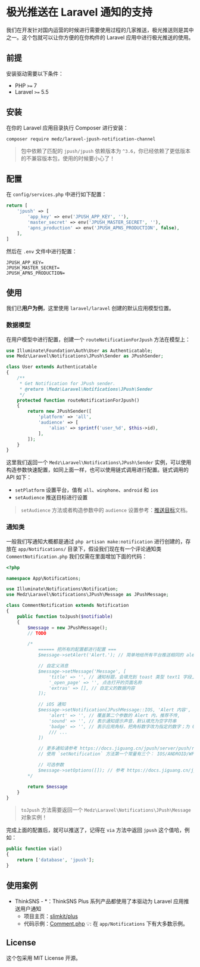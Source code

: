 # 极光推送在 Laravel 通知的支持

我们在开发针对国内运营的时候进行需要使用过程的几家推送，极光推送则是其中之一。这个包就可以让你方便的在你构件的 Laravel 应用中进行极光推送的使用。

## 前提

安装驱动需要以下条件：

- PHP `>=` 7
- Laravel `>=` 5.5

## 安装

在你的 Laravel 应用目录执行 Composer 进行安装：

```
composer require medz/laravel-jpush-notification-channel
```

> 包中依赖了匹配的 `jpush/jpush` 依赖版本为 `^3.6`，你已经依赖了更低版本的不兼容版本包，使用的时候要小心了！

## 配置

在 `config/services.php` 中进行如下配置：

```php
return [
    'jpush' => [
        'app_key' => env('JPUSH_APP_KEY', ''),
        'master_secret' => env('JPUSH_MASTER_SECRET', ''),
        'apns_production' => env('JPUSH_APNS_PRODUCTION', false),
    ],
]
```

然后在 `.env` 文件中进行配置：

```
JPUSH_APP_KEY=
JPUSH_MASTER_SECRET=
JPUSH_APNS_PRODUCTION=
```

## 使用

我们已**用户为例**，这里使用 `laravel/laravel` 创建的默认应用模型位置。

### 数据模型

在用户模型中进行配置，创建一个 `routeNotificationForJpush` 方法在模型上：

```php
use Illuminate\Foundation\Auth\User as Authenticatable;
use Medz\Laravel\Notifications\JPush\Sender as JPushSender;

class User extends Authenticatable
{
    /**
     * Get Notification for JPush sender.
     * @return \Medz\Laravel\Notifications\JPush\Sender
     */
    protected function routeNotificationForJpush()
    {
        return new JPushSender([
            'platform' => 'all',
            'audience' => [
                'alias' => sprintf('user_%d', $this->id),
            ],
        ]);
    }
}
```

这里我们返回一个 `Medz\Laravel\Notifications\JPush\Sender` 实例，可以使用构造参数快速配置，如同上面一样，也可以使用链式调用进行配置。链式调用的 API 如下：

- `setPlatform` 设置平台，值有 `all`、`winphone`、`android` 和 `ios`
- `setAudience` 推送目标进行设置

> `setAudience` 方法或者构造参数中的 `audience` 设置参考：[推送目标](https://docs.jiguang.cn/jpush/server/push/rest_api_v3_push/#audience)文档。

### 通知类

一般我们写通知大概都是通过 `php artisan make:notification` 进行创建的，存放在 `app/Notifications/` 目录下，假设我们现在有一个评论通知类 `CommentNotification.php` 我们仅需在里面增加下面的代码：

```php
<?php

namespace App\Notifications;

use Illuminate\Notifications\Notification;
use Medz\Laravel\Notifications\JPush\Message as JPushMessage;

class CommentNotification extends Notification
{
    public function toJpush($notifiable)
    {
        $message = new JPushMessage();
        // TODO

        /*
            ====== 把所有的配置都进行配置 ===
            $message->setAlert('Alert.'); // 简单地给所有平台推送相同的 alert 消息

            // 自定义消息
            $message->setMessage('Message', [
                'title' => '', // 通知标题，会填充到 toast 类型 text1 字段上
                '_open_page' => '', 点击打开的页面名称
                'extras' => [], // 自定义的数据内容
            ]);

            // iOS 通知
            $message->setNotification(JPushMessage::IOS, 'Alert 内容', [
                'alert' => '', // 覆盖第二个参数的 Alert 内，推荐不传,
                'sound' => '', // 表示通知提示声音，默认填充为空字符串
                'badge' => '', // 表示应用角标，把角标数字改为指定的数字；为 0 表示清除，支持 '+1','-1' 这样的字符串，表示在原有的 badge 基础上进行增减，默认填充为 '+1'
                /// ...
            ])

            // 更多通知请参考 https://docs.jiguang.cn/jpush/server/push/rest_api_v3_push/#notification 官方文档
            // 使用 `setNotification` 方法第一个常量有三个： IOS/ANDROID/WP

            // 可选参数
            $message->setOptions([]); // 参考 https://docs.jiguang.cn/jpush/server/push/rest_api_v3_push/#options
        */

        return $message
    }
}
```

> `toJpush` 方法需要返回一个 `Medz\Laravel\Notifications\JPush\Message` 对象实例！

完成上面的配置后，就可以推送了，记得在 `via` 方法中返回 `jpush` 这个值哈，例如：

```php
public function via()
{
    return ['database', 'jpush'];
}
```

## 使用案例

- ThinkSNS - *：ThinkSNS Plus 系列产品都使用了本驱动为 Laravel 应用推送用户通知
    - 项目主页：[slimkit/plus](https://github.com/slimkit/plus)
    - 代码示例：[Comment.php](https://github.com/slimkit/plus/blob/master/app/Notifications/Comment.php#L68) 💡: 在 `app/Notifications` 下有大多数示例。

## License

这个包采用 MIT License 开源。

